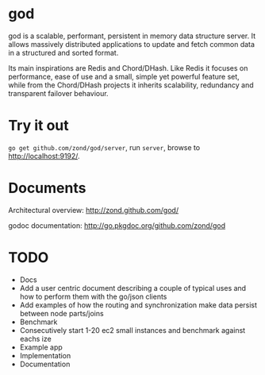 god
===

god is a scalable, performant, persistent in memory data structure server. It allows massively distributed applications to update and fetch common data in a structured and sorted format.

Its main inspirations are Redis and Chord/DHash. Like Redis it focuses on performance, ease of use and a small, simple yet powerful feature set, while from the Chord/DHash projects it inherits scalability, redundancy and transparent failover behaviour.

# Try it out

<code>go get github.com/zond/god/server</code>, run <code>server</code>, browse to <a href="http://localhost:9192/">http://localhost:9192/</a>.

# Documents

Architectural overview: http://zond.github.com/god/

godoc documentation: http://go.pkgdoc.org/github.com/zond/god

# TODO

* Docs
 * Add a user centric document describing a couple of typical uses and how to perform them with the go/json clients
 * Add examples of how the routing and synchronization make data persist between node parts/joins
* Benchmark
 * Consecutively start 1-20 ec2 small instances and benchmark against eachs ize
* Example app
 * Implementation
 * Documentation
